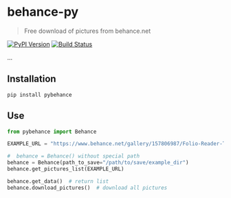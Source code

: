 # behance-py
> Free download of pictures from behance.net

[![PyPI Version][pypi-image]][pypi-url]
[![Build Status][build-image]][build-url]

...

<!-- Badges -->

[pypi-image]: https://img.shields.io/pypi/v/podsearch
[pypi-url]: https://pypi.org/project/podsearch/
[build-image]: https://github.com/nalgeon/podsearch-py/actions/workflows/build.yml/badge.svg
[build-url]: https://github.com/nalgeon/podsearch-py/actions/workflows/build.yml


## Installation
```shell
pip install pybehance
```

## Use

```python
from pybehance import Behance

EXAMPLE_URL = "https://www.behance.net/gallery/157806987/Folio-Reader-Types"

#  behance = Behance() without special path
behance = Behance(path_to_save="/path/to/save/example_dir")
behance.get_pictures_list(EXAMPLE_URL)

behance.get_data()  # return list
behance.download_pictures()  # download all pictures


```